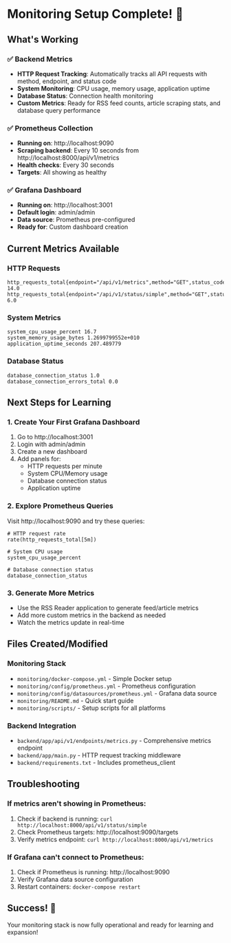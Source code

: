 # Monitoring Setup Complete! 🎉

## What's Working

### ✅ Backend Metrics
- **HTTP Request Tracking**: Automatically tracks all API requests with method, endpoint, and status code
- **System Monitoring**: CPU usage, memory usage, application uptime
- **Database Status**: Connection health monitoring
- **Custom Metrics**: Ready for RSS feed counts, article scraping stats, and database query performance

### ✅ Prometheus Collection
- **Running on**: http://localhost:9090
- **Scraping backend**: Every 10 seconds from http://localhost:8000/api/v1/metrics
- **Health checks**: Every 30 seconds
- **Targets**: All showing as healthy

### ✅ Grafana Dashboard
- **Running on**: http://localhost:3001
- **Default login**: admin/admin
- **Data source**: Prometheus pre-configured
- **Ready for**: Custom dashboard creation

## Current Metrics Available

### HTTP Requests
```
http_requests_total{endpoint="/api/v1/metrics",method="GET",status_code="200"} 14.0
http_requests_total{endpoint="/api/v1/status/simple",method="GET",status_code="200"} 6.0
```

### System Metrics
```
system_cpu_usage_percent 16.7
system_memory_usage_bytes 1.2699799552e+010
application_uptime_seconds 207.489779
```

### Database Status
```
database_connection_status 1.0
database_connection_errors_total 0.0
```

## Next Steps for Learning

### 1. Create Your First Grafana Dashboard
1. Go to http://localhost:3001
2. Login with admin/admin
3. Create a new dashboard
4. Add panels for:
   - HTTP requests per minute
   - System CPU/Memory usage
   - Database connection status
   - Application uptime

### 2. Explore Prometheus Queries
Visit http://localhost:9090 and try these queries:
```
# HTTP request rate
rate(http_requests_total[5m])

# System CPU usage
system_cpu_usage_percent

# Database connection status
database_connection_status
```

### 3. Generate More Metrics
- Use the RSS Reader application to generate feed/article metrics
- Add more custom metrics in the backend as needed
- Watch the metrics update in real-time

## Files Created/Modified

### Monitoring Stack
- `monitoring/docker-compose.yml` - Simple Docker setup
- `monitoring/config/prometheus.yml` - Prometheus configuration
- `monitoring/config/datasources/prometheus.yml` - Grafana data source
- `monitoring/README.md` - Quick start guide
- `monitoring/scripts/` - Setup scripts for all platforms

### Backend Integration
- `backend/app/api/v1/endpoints/metrics.py` - Comprehensive metrics endpoint
- `backend/app/main.py` - HTTP request tracking middleware
- `backend/requirements.txt` - Includes prometheus_client

## Troubleshooting

### If metrics aren't showing in Prometheus:
1. Check if backend is running: `curl http://localhost:8000/api/v1/status/simple`
2. Check Prometheus targets: http://localhost:9090/targets
3. Verify metrics endpoint: `curl http://localhost:8000/api/v1/metrics`

### If Grafana can't connect to Prometheus:
1. Check if Prometheus is running: http://localhost:9090
2. Verify Grafana data source configuration
3. Restart containers: `docker-compose restart`

## Success! 🚀

Your monitoring stack is now fully operational and ready for learning and expansion!
